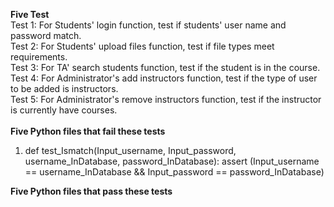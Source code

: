 **Five Test**<br>
Test 1: For Students' login function, test if students' user name and password match.<br>
Test 2: For Students' upload files function, test if file types meet requirements.<br>
Test 3: For TA' search students function, test if the student is in the course.<br>
Test 4: For Administrator's add instructors function, test if the type of user to be added is instructors.<br>
Test 5: For Administrator's remove instructors function, test if the instructor is currently have courses.<br>
<br>
**Five Python files that fail these tests**<br>
1. def test_Ismatch(Input_username, Input_password, username_InDatabase, password_InDatabase):
	assert (Input_username == username_InDatabase && Input_password == password_InDatabase)

**Five Python files that pass these tests**<br>

